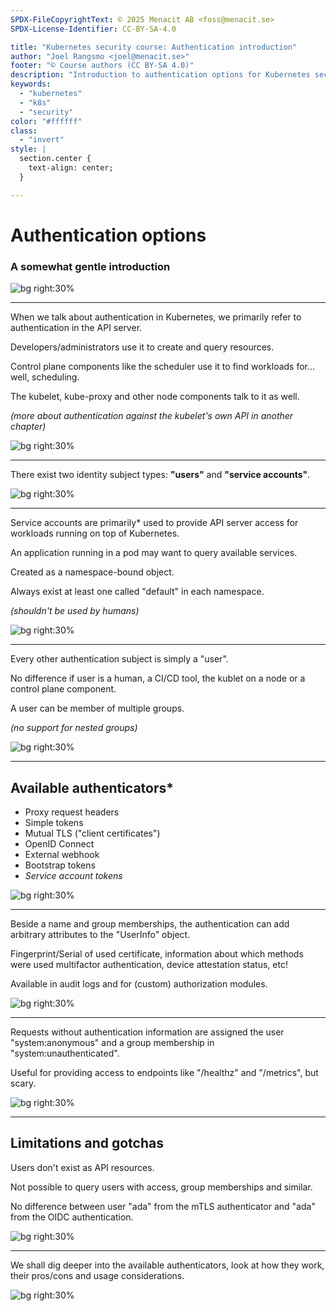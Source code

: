 ```yaml
---
SPDX-FileCopyrightText: © 2025 Menacit AB <foss@menacit.se>
SPDX-License-Identifier: CC-BY-SA-4.0

title: "Kubernetes security course: Authentication introduction"
author: "Joel Rangsmo <joel@menacit.se>"
footer: "© Course authors (CC BY-SA 4.0)"
description: "Introduction to authentication options for Kubernetes security course"
keywords:
  - "kubernetes"
  - "k8s"
  - "security"
color: "#ffffff"
class:
  - "invert"
style: |
  section.center {
    text-align: center;
  }

---
```

<!-- _footer: "%ATTRIBUTION_PREFIX% Adam Lusch (CC BY-SA 2.0)" -->
# Authentication options
### A somewhat gentle introduction

![bg right:30%](images/rusty_x_chain.jpg)

<!--
-->

---
<!-- _footer: "%ATTRIBUTION_PREFIX% Adam Lusch (CC BY-SA 2.0)" -->
When we talk about authentication
in Kubernetes, we primarily refer
to authentication in the API server.  

Developers/administrators use it
to create and query resources.  

Control plane components like the
scheduler use it to find workloads
for... well, scheduling.  

The kubelet, kube-proxy and other
node components talk to it as well.  

_(more about authentication against the
kubelet's own API in another chapter)_

![bg right:30%](images/rusty_x_chain.jpg)

<!--
-->

---
<!-- _footer: "%ATTRIBUTION_PREFIX% Gobi (CC BY 2.0)" -->
There exist two identity subject types:
**"users"** and **"service accounts"**.  

![bg right:30%](images/neon_cyborg.jpg)

<!--
-->

---
<!-- _footer: "%ATTRIBUTION_PREFIX% Rod Waddington (CC BY-SA 2.0)" -->
Service accounts are primarily\* used to
provide API server access for workloads
running on top of Kubernetes.  

An application running in a pod may
want to query available services.  

Created as a namespace-bound object.  

Always exist at least one called
"default" in each namespace.  
  
_(shouldn't be used by humans)_

![bg right:30%](images/robot_streetart.jpg)

<!--
-->

---
<!-- _footer: "%ATTRIBUTION_PREFIX% Stig Nygaard (CC BY 2.0)" -->
Every other authentication subject
is simply a "user".

No difference if user is a human,
a CI/CD tool, the kublet on a node
or a control plane component.  

A user can be member of multiple groups.  

_(no support for nested groups)_

![bg right:30%](images/little_tilde.jpg)

<!--
-->

---
<!-- _footer: "%ATTRIBUTION_PREFIX% Torkild Retvedt (CC BY-SA 2.0)" -->
## Available authenticators\*
- Proxy request headers
- Simple tokens
- Mutual TLS ("client certificates")
- OpenID Connect
- External webhook
- Bootstrap tokens
- _Service account tokens_

![bg right:30%](images/curious_cameleon.jpg)

<!--
-->

---
<!-- _footer: "%ATTRIBUTION_PREFIX% Halfrain (CC BY-SA 2.0)" -->
Beside a name and group memberships,
the authentication can add arbitrary
attributes to the "UserInfo" object.  

Fingerprint/Serial of used certificate,
information about which methods were
used multifactor authentication,
device attestation status, etc!

Available in audit logs and for
(custom) authorization modules.

![bg right:30%](images/vintage_machine.jpg)

<!--
-->

---
<!-- _footer: "%ATTRIBUTION_PREFIX% Randy Adams (CC BY-SA 2.0)" -->
Requests without authentication information
are assigned the user "system:anonymous" and
a group membership in "system:unauthenticated".  

Useful for providing access to endpoints
like "/healthz" and "/metrics", but scary.

![bg right:30%](images/abstract_pattern_grey.jpg)

<!--
-->

---
<!-- _footer: "%ATTRIBUTION_PREFIX% Randy Adams (CC BY-SA 2.0)" -->
## Limitations and gotchas
Users don't exist as API resources.  

Not possible to query users with access,
group memberships and similar.

No difference between user "ada" from
the mTLS authenticator and "ada"
from the OIDC authentication.

![bg right:30%](images/abandoned_car_window.jpg)

<!--
-->

---
<!-- _footer: "%ATTRIBUTION_PREFIX% Adam Lusch (CC BY-SA 2.0)" -->
We shall dig deeper into the available
authenticators, look at how they work,
their pros/cons and usage considerations.

![bg right:30%](images/rusty_x_chain.jpg)

<!--
-->
